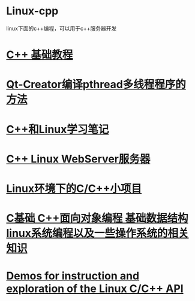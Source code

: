 # Linux-cpp
linux下面的c++编程，可以用于c++服务器开发
# <a href="https://doc.yonyoucloud.com/doc/wiki/project/cplusplus/index.html">C++ 基础教程</a>
# <a href="https://blog.csdn.net/ctrigger/article/details/109792659">Qt-Creator编译pthread多线程程序的方法</a>
# <a href="https://github.com/szza/LearningNote">C++和Linux学习笔记</a>
# <a href="https://github.com/markparticle/WebServer">C++ Linux WebServer服务器</a>
# <a href="https://github.com/uufree/Linux">Linux环境下的C/C++小项目</a>
# <a href="https://github.com/impact-eintr/LinuxC">C基础 C++面向对象编程 基础数据结构 linux系统编程以及一些操作系统的相关知识</a>
# <a href="https://github.com/veltzer/demos-linux">Demos for instruction and exploration of the Linux C/C++ API</a>
